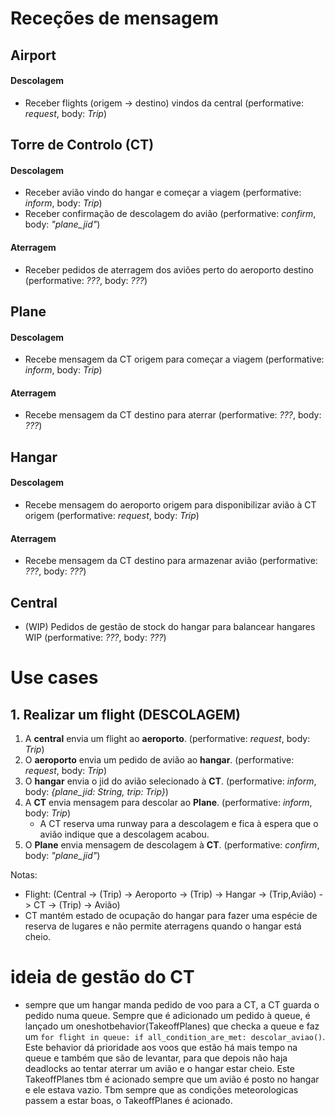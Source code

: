 # Receções de mensagem
## Airport

#### Descolagem
- Receber flights (origem -> destino) vindos da central (performative: *request*, body: *Trip*)

## Torre de Controlo (CT)

#### Descolagem
- Receber avião vindo do hangar e começar a viagem (performative: *inform*, body: *Trip*)
- Receber confirmação de descolagem do avião (performative: *confirm*, body: *"plane_jid"*)

#### Aterragem
- Receber pedidos de aterragem dos aviões perto do aeroporto destino (performative: *???*, body: *???*)

## Plane

#### Descolagem
- Recebe mensagem da CT origem para começar a viagem (performative: *inform*, body: *Trip*)

#### Aterragem
- Recebe mensagem da CT destino para aterrar (performative: *???*, body: *???*)


## Hangar

#### Descolagem
- Recebe mensagem do aeroporto origem para disponibilizar avião à CT origem (performative: *request*, body: *Trip*)

#### Aterragem
- Recebe mensagem da CT destino para armazenar avião (performative: *???*, body: *???*)


## Central

- (WIP) Pedidos de gestão de stock do hangar para balancear hangares WIP (performative: *???*, body: *???*)

# Use cases
## 1. Realizar um flight (DESCOLAGEM)
1. A **central** envia um flight ao **aeroporto**. (performative: *request*, body: *Trip*)
2. O **aeroporto** envia um pedido de avião ao **hangar**. (performative: *request*, body: *Trip*)
3. O **hangar** envia o jid do avião selecionado à **CT**. (performative: *inform*, body: *{plane_jid: String, trip: Trip}*)
4. A **CT** envia mensagem para descolar ao **Plane**. (performative: *inform*, body: *Trip*)
    - A CT reserva uma runway para a descolagem e fica à espera que o avião indique que a descolagem acabou.
5. O **Plane** envia mensagem de descolagem à **CT**. (performative: *confirm*, body: *"plane_jid"*)


Notas:
- Flight: (Central -> (Trip) -> Aeroporto -> (Trip) -> Hangar -> (Trip,Avião) -> CT -> (Trip) -> Avião)
- CT mantém estado de ocupação do hangar para fazer uma espécie de reserva de lugares e não permite aterragens quando o hangar está cheio.

# ideia de gestão do CT

- sempre que um hangar manda pedido de voo para a CT, a CT guarda o pedido numa queue. Sempre que é adicionado um pedido à queue, é lançado um oneshotbehavior(TakeoffPlanes) que checka a queue e faz um `for flight in queue: if all_condition_are_met: descolar_aviao()`. Este behavior dá prioridade aos voos que estão há mais tempo na queue e também que são de levantar, para que depois não haja deadlocks ao tentar aterrar um avião e o hangar estar cheio.
Este TakeoffPlanes tbm é acionado sempre que um avião é posto no hangar e ele estava vazio. Tbm sempre que as condições meteorologicas passem a estar boas, o TakeoffPlanes é acionado.